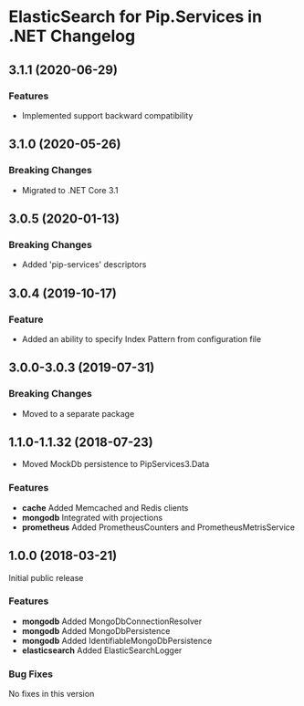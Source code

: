 # ElasticSearch for Pip.Services in .NET Changelog

## <a name="3.1.1"></a> 3.1.1 (2020-06-29)

### Features
* Implemented support backward compatibility

## <a name="3.1.0"></a> 3.1.0 (2020-05-26)

### Breaking Changes
* Migrated to .NET Core 3.1

## <a name="3.0.5"></a> 3.0.5 (2020-01-13)

### Breaking Changes
* Added 'pip-services' descriptors

## <a name="3.0.4"></a> 3.0.4 (2019-10-17)

### Feature
* Added an ability to specify Index Pattern from configuration file

## <a name="3.0.0-3.0.3"></a> 3.0.0-3.0.3 (2019-07-31)

### Breaking Changes
* Moved to a separate package

## <a name="1.1.0-1.1.32"></a> 1.1.0-1.1.32 (2018-07-23)

* Moved MockDb persistence to PipServices3.Data

### Features
* **cache** Added Memcached and Redis clients
* **mongodb** Integrated with projections
* **prometheus** Added PrometheusCounters and PrometheusMetrisService

## <a name="1.0.0"></a> 1.0.0 (2018-03-21)

Initial public release

### Features
* **mongodb** Added MongoDbConnectionResolver
* **mongodb** Added MongoDbPersistence
* **mongodb** Added IdentifiableMongoDbPersistence
* **elasticsearch** Added ElasticSearchLogger

### Bug Fixes
No fixes in this version

